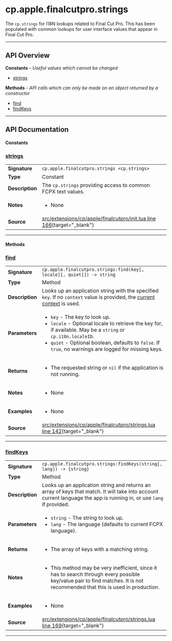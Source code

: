 # cp.apple.finalcutpro.strings

The `cp.strings` for I18N lookups related to Final Cut Pro.
This has been populated with common lookups for user interface values
that appear in Final Cut Pro.

---

## API Overview
**Constants** - _Useful values which cannot be changed_
 * [strings](#strings)

**Methods** - _API calls which can only be made on an object returned by a constructor_
 * [find](#find)
 * [findKeys](#findkeys)


---

## API Documentation

#### Constants


### [strings](#strings)

|                                             |                                                                                     |
| --------------------------------------------|-------------------------------------------------------------------------------------|
| **Signature**                               | `cp.apple.finalcutpro.strings <cp.strings>`                                                                    |
| **Type**                                    | Constant                                                                     |
| **Description**                             | The `cp.strings` providing access to common FCPX text values.                                                                     |
| **Notes**                                   | <ul><li>None</li></ul> |
| **Source**                                  | [src/extensions/cp/apple/finalcutpro/init.lua line 166](https://github.com/CommandPost/CommandPost/blob/develop/src/extensions/cp/apple/finalcutpro/init.lua#L166){target="_blank"} |

---

#### Methods


### [find](#find)

|                                             |                                                                                     |
| --------------------------------------------|-------------------------------------------------------------------------------------|
| **Signature**                               | `cp.apple.finalcutpro.strings:find(key[, locale][, quiet]]) -> string`                                                                    |
| **Type**                                    | Method                                                                     |
| **Description**                             | Looks up an application string with the specified `key`. If no `context` value is provided, the [current context](#context) is used.                                                                     |
| **Parameters**                              | <ul><li>`key`	- The key to look up.</li><li>`locale` - Optional locale to retrieve the key for, if available. May be a `string` or `cp.i18n.localeID`.</li><li>`quiet`	- Optional boolean, defaults to `false`. If `true`, no warnings are logged for missing keys.</li></ul> |
| **Returns**                                 | <ul><li>The requested string or `nil` if the application is not running.</li></ul>          |
| **Notes**                                   | <ul><li>None</li></ul> |
| **Examples**                                | <ul><li>None</li></ul> |
| **Source**                                  | [src/extensions/cp/apple/finalcutpro/strings.lua line 142](https://github.com/CommandPost/CommandPost/blob/develop/src/extensions/cp/apple/finalcutpro/strings.lua#L142){target="_blank"} |

---


### [findKeys](#findkeys)

|                                             |                                                                                     |
| --------------------------------------------|-------------------------------------------------------------------------------------|
| **Signature**                               | `cp.apple.finalcutpro.strings:findKeys(string[, lang]) -> {string}`                                                                    |
| **Type**                                    | Method                                                                     |
| **Description**                             | Looks up an application string and returns an array of keys that match. It will take into account current language the app is running in, or use `lang` if provided.                                                                     |
| **Parameters**                              | <ul><li>`string`	- The string to look up.</li><li>`lang`	- The language (defaults to current FCPX language).</li></ul> |
| **Returns**                                 | <ul><li>The array of keys with a matching string.</li></ul>          |
| **Notes**                                   | <ul><li>This method may be very inefficient, since it has to search through every possible key/value pair to find matches. It is not recommended that this is used in production.</li></ul> |
| **Examples**                                | <ul><li>None</li></ul> |
| **Source**                                  | [src/extensions/cp/apple/finalcutpro/strings.lua line 169](https://github.com/CommandPost/CommandPost/blob/develop/src/extensions/cp/apple/finalcutpro/strings.lua#L169){target="_blank"} |

---

